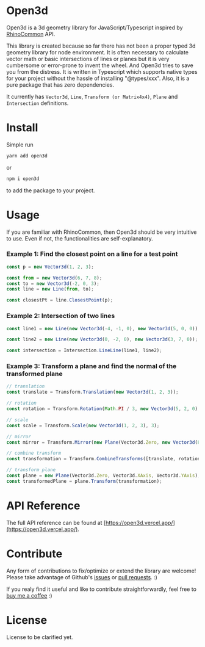 # Open3d

Open3d is a 3d geometry library for JavaScript/Typescript inspired by [RhinoCommon](https://developer.rhino3d.com/api/RhinoCommon/html/R_Project_RhinoCommon.htm) API.

This library is created because so far there has not been a proper typed 3d geometry library for node environment. It is often necessary to calculate vector math or basic intersections of lines or planes but it is very cumbersome or error-prone to invent the wheel. And Open3d tries to save you from the distress. It is written in Typescript which supports native types for your project without the hassle of installing "@types/xxx". Also, it is a pure package that has zero dependencies.

It currently has `Vector3d`, `Line`, `Transform (or Matrix4x4)`, `Plane` and `Intersection` definitions.

# Install

Simple run

```bash
yarn add open3d
```

or

```bash
npm i open3d
```

to add the package to your project.

# Usage

If you are familiar with RhinoCommon, then Open3d should be very intuitive to use. Even if not, the functionalities are self-explanatory.

### Example 1: Find the closest point on a line for a test point

```typescript
const p = new Vector3d(1, 2, 3);

const from = new Vector3d(6, 7, 8);
const to = new Vector3d(-2, 0, 3);
const line = new Line(from, to);

const closestPt = line.ClosestPoint(p);
```

### Example 2: Intersection of two lines

```typescript
const line1 = new Line(new Vector3d(-4, -1, 0), new Vector3d(5, 0, 0));

const line2 = new Line(new Vector3d(0, -2, 0), new Vector3d(3, 7, 0));

const intersection = Intersection.LineLine(line1, line2);
```

### Example 3: Transform a plane and find the normal of the transformed plane

```typescript
// translation
const translate = Transform.Translation(new Vector3d(1, 2, 3));

// rotation
const rotation = Transform.Rotation(Math.PI / 3, new Vector3d(5, 2, 0), new Vector3d(-2, 2, 9));

// scale
const scale = Transform.Scale(new Vector3d(1, 2, 3), 3);

// mirror
const mirror = Transform.Mirror(new Plane(Vector3d.Zero, new Vector3d(8, 2, -4), new Vector3d(0, 8, 5)));

// combine transform
const transformation = Transform.CombineTransforms([translate, rotation, scale, mirror]);

// transform plane
const plane = new Plane(Vector3d.Zero, Vector3d.XAxis, Vector3d.YAxis);
const transformedPlane = plane.Transform(transformation);
```

# API Reference

The full API reference can be found at [https://open3d.vercel.app/](https://open3d.vercel.app/).

# Contribute

Any form of contributions to fix/optimize or extend the library are welcome! Please take advantage of Github's [issues](https://github.com/ccc159/open3d/issues) or [pull requests](https://github.com/ccc159/open3d/pulls). :)

If you realy find it useful and like to contribute straightforwardly, feel free to [buy me a coffee](https://www.buymeacoffee.com/ccc159) :)

# License

License to be clarified yet.
